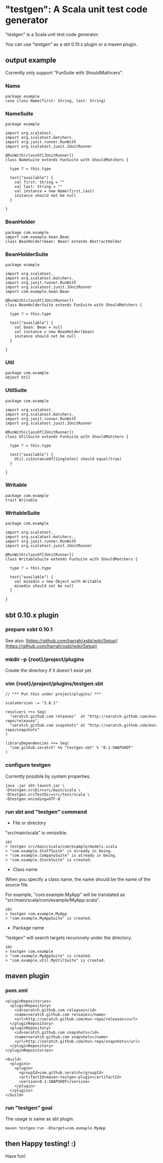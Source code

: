 # "testgen": A Scala unit test code generator

"testgen" is a Scala unit test code generator.

You can use "testgen" as a sbt 0.10.x plugin or a maven plugin.

## output example

Currently only support "FunSuite with ShouldMathcers".

### Name

    package example
    case class Name(first: String, last: String)

### NameSuite

    package example
    
    import org.scalatest._
    import org.scalatest.matchers._
    import org.junit.runner.RunWith
    import org.scalatest.junit.JUnitRunner
    
    @RunWith(classOf[JUnitRunner])
    class NameSuite extends FunSuite with ShouldMatchers {
    
      type ? = this.type
    
      test("available") {
        val first: String = ""
        val last: String = ""
        val instance = new Name(first,last)
        instance should not be null
      }
    
    }

### BeanHolder

    package com.example
    import com.exmaple.bean.Bean
    class BeanHolder(bean: Bean) extends AbstractHolder

### BeanHolderSuite

    package example

    import org.scalatest._
    import org.scalatest.matchers._
    import org.junit.runner.RunWith
    import org.scalatest.junit.JUnitRunner
    import com.example.bean.Bean

    @RunWith(classOf[JUnitRunner])
    class BeanHolderSuite extends FunSuite with ShouldMatchers {

      type ? = this.type

      test("available") {
        val bean: Bean = null
        val instance = new BeanHolder(bean)
        instance should not be null
      }

    }

### Util

    package com.example
    object Util

### UtilSuite

    package com.example
    
    import org.scalatest._
    import org.scalatest.matchers._
    import org.junit.runner.RunWith
    import org.scalatest.junit.JUnitRunner

    @RunWith(classOf[JUnitRunner])
    class UtilSuite extends FunSuite with ShouldMatchers {
    
      type ? = this.type
    
      test("available") {
        Util.isInstanceOf[Singleton] should equal(true)
      }
    
    }

### Writable

    package com.example
    trait Writable

### WritableSuite

    package com.example
    
    import org.scalatest._
    import org.scalatest.matchers._
    import org.junit.runner.RunWith
    import org.scalatest.junit.JUnitRunner

    @RunWith(classOf[JUnitRunner])
    class WritableSuite extends FunSuite with ShouldMatchers {
    
      type ? = this.type
    
      test("available") {
        val mixedin = new Object with Writable
        mixedin should not be null
      }
    
    }

## sbt 0.10.x plugin

### prepare xsbt 0.10.1

See also: [https://github.com/harrah/xsbt/wiki/Setup](https://github.com/harrah/xsbt/wiki/Setup)

### mkdir -p {root}/project/plugins

Create the directory if it doesn't exist yet.

### vim {root}/project/plugins/testgen.sbt

    // *** Put this under project/plugins/ ***

    scalaVersion := "2.8.1"

    resolvers ++= Seq(
      "seratch.github.com releases"  at "http://seratch.github.com/mvn-repo/releases",
      "seratch.github.com snapshots" at "http://seratch.github.com/mvn-repo/snapshots"
    )

    libraryDependencies ++= Seq(
      "com.github.seratch" %% "testgen-sbt" % "0.1-SNAPSHOT"
    )

### configure testgen

Currently possbile by system properties.

    java -jar sbt-launch.jar \
    -Dtestgen.srcDir=src/main/scala \
    -Dtestgen.srcTestDir=src/test/scala \
    -Dtestgen.encoding=UTF-8

### run sbt and "testgen" command

* File or directory 

"src/main/scala" is omissible. 

    sbt
    > testgen src/main/scala/com/example/models.scala
    > "com.example.StaffSuite" is already in being.
    > "com.example.CompanySuite" is already in being.
    > "com.example.StockSuite" is created.

* Class name 

When you specify a class name, the name should be the name of the source file. 

For example, "com.example.MyApp" will be translated as "src/main/scala/com/example/MyApp.scala".

    sbt
    > testgen com.example.MyApp
    > "com.example.MyAppSuite" is created.

* Package name 

"testgen" will search targets recursively under the directory.

    sbt
    > testgen com.example
    > "com.example.MyAppSuite" is created.
    > "com.example.util.MyUtilSuite" is created.

## maven plugin

### pom.xml

    <pluginRepositories>
      <pluginRepository>
        <id>seratch.github.com releases</id>
        <name>seratch.github.com releases</name>
        <url>http://seratch.github.com/mvn-repo/releases</url>
      </pluginRepository>
      <pluginRepository>
        <id>seratch.github.com snapshots</id>
        <name>seratch.github.com snapshots</name>
        <url>http://seratch.github.com/mvn-repo/snapshots</url>
      </pluginRepository>
    </pluginRepositories>

    <build>
      <plugins>
        <plugin>
          <groupId>com.github.seratch</groupId>
          <artifactId>maven-testgen-plugin</artifactId>
          <version>0.1-SNAPSHOT</version>
        </plugin>
      </plugins>
    </build>
 
### run "testgen" goal

The usage is same as sbt plugin.

    maven testgen:run -Dtarget=com.exmaple.MyApp

## then Happy testing! :)

Have fun!

